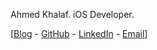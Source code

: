 Ahmed Khalaf.
iOS Developer.

[[Blog](https://ahmedk92.github.io/Blog/) - [GitHub](https://github.com/ahmedk92) - [LinkedIn](https://www.linkedin.com/in/ahmed-khalaf-93852576/) - [Email](mailto:ahmedkhalaf.92@gmail.com)]
